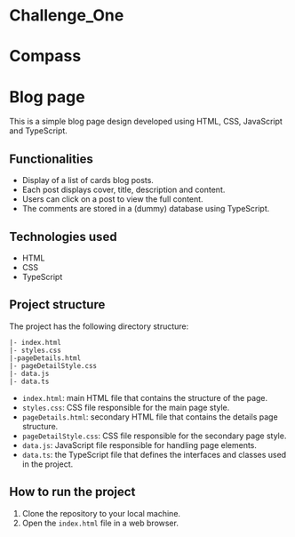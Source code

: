# Challenge_One
# Compass
# Blog page

This is a simple blog page design developed using HTML, CSS, JavaScript and TypeScript.

## Functionalities

- Display of a list of cards blog posts.
- Each post displays cover, title, description and content.
- Users can click on a post to view the full content.
- The comments are stored in a (dummy) database using TypeScript.

## Technologies used

- HTML
- CSS
- TypeScript

## Project structure

The project has the following directory structure:

```
|- index.html
|- styles.css
|-pageDetails.html
|- pageDetailStyle.css
|- data.js
|- data.ts

```

- `index.html`: main HTML file that contains the structure of the page.
- `styles.css`: CSS file responsible for the main page style.
- `pageDetails.html`: secondary HTML file that contains the details page structure.
- `pageDetailStyle.css`: CSS file responsible for the secondary page style.
- `data.js`: JavaScript file responsible for handling page elements.
- `data.ts`: the TypeScript file that defines the interfaces and classes used in the project.

## How to run the project

1. Clone the repository to your local machine.
2. Open the `index.html` file in a web browser.
